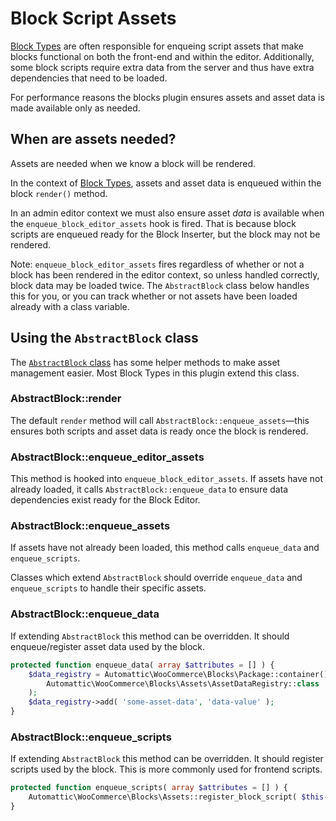 # Block Script Assets

[Block Types](https://github.com/woocommerce/woocommerce-gutenberg-products-block/tree/master/src/BlockTypes) are often responsible for enqueing script assets that make blocks functional on both the front-end and within the editor. Additionally, some block scripts require extra data from the server and thus have extra dependencies that need to be loaded.

For performance reasons the blocks plugin ensures assets and asset data is made available only as needed.

## When are assets needed?

Assets are needed when we know a block will be rendered. 

In the context of [Block Types](https://github.com/woocommerce/woocommerce-gutenberg-products-block/tree/master/src/BlockTypes), assets and asset data is enqueued within the block `render()` method.

In an admin editor context we must also ensure asset *data* is available when the `enqueue_block_editor_assets` hook is fired. That is because block scripts are enqueued ready for the Block Inserter, but the block may not be rendered. 

Note: `enqueue_block_editor_assets` fires regardless of whether or not a block has been rendered in the editor context, so unless handled correctly, block data may be loaded twice. The `AbstractBlock` class below handles this for you, or you can track whether or not assets have been loaded already with a class variable.

## Using the `AbstractBlock` class

The [`AbstractBlock` class](https://github.com/woocommerce/woocommerce-gutenberg-products-block/blob/master/src/BlockTypes/AbstractBlock.php) has some helper methods to make asset management easier. Most Block Types in this plugin extend this class.

### AbstractBlock::render

The default `render` method will call `AbstractBlock::enqueue_assets`—this ensures both scripts and asset data is ready once the block is rendered.

### AbstractBlock::enqueue_editor_assets

This method is hooked into `enqueue_block_editor_assets`. If assets have not already loaded, it calls `AbstractBlock::enqueue_data` to ensure data dependencies exist ready for the Block Editor.

### AbstractBlock::enqueue_assets

If assets have not already been loaded, this method calls `enqueue_data` and `enqueue_scripts`. 

Classes which extend `AbstractBlock` should override `enqueue_data` and `enqueue_scripts` to handle their specific assets.

### AbstractBlock::enqueue_data

If extending `AbstractBlock` this method can be overridden. It should enqueue/register asset data used by the block. 

```php
protected function enqueue_data( array $attributes = [] ) {
    $data_registry = Automattic\WooCommerce\Blocks\Package::container()->get(
        Automattic\WooCommerce\Blocks\Assets\AssetDataRegistry::class
    );
    $data_registry->add( 'some-asset-data', 'data-value' );
}
```

### AbstractBlock::enqueue_scripts

If extending `AbstractBlock` this method can be overridden. It should register scripts used by the block. This is more commonly used for frontend scripts.

```php
protected function enqueue_scripts( array $attributes = [] ) {
    Automattic\WooCommerce\Blocks\Assets::register_block_script( $this->block_name . '-frontend', $this->block_name . '-block-frontend' );
}
```
